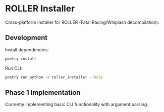 # ROLLER Installer

Cross-platform installer for ROLLER (Fatal Racing/Whiplash decompilation).

## Development

Install dependencies:
```bash
poetry install
```

Run CLI:
```bash
poetry run python -m roller_installer --help
```

## Phase 1 Implementation

Currently implementing basic CLI functionality with argument parsing.